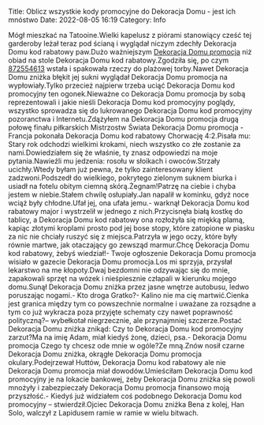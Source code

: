 Title: Oblicz wszystkie kody promocyjne do Dekoracja Domu - jest ich mnóstwo
Date: 2022-08-05 16:19
Category: Info

Mógł mieszkać na Tatooine.Wielki kapelusz z piórami stanowiący cześć tej garderoby leżał teraz pod ścianą i wyglądał niczym zdechły Dekoracja Domu kod rabatowy paw.Dużo ważniejszym [Dekoracja Domu promocja](https://promki.pl/kody-rabatowe/dekoracja-domu) niż obiad na stole Dekoracja Domu kod rabatowy.Zgodziła się, po czym [872554613](https://telinfo.co/pl/numer/872554613/) wstała i spakowała rzeczy do plażowej torby.Nawet Dekoracja Domu zniżka błękit jej sukni wyglądał Dekoracja Domu promocja na wypłowiały.Tylko przecież najpierw trzeba uciąć Dekoracja Domu kod promocyjny ten ogonek.Nieważne co Dekoracja Domu promocja by sobą reprezentowali i jakie nieśli Dekoracja Domu kod promocyjny poglądy, wszystko sprowadza się do lukrowanego Dekoracja Domu kod promocyjny pozoranctwa i Internetu.Zdążyłem na Dekoracja Domu promocja drugą połowę finału piłkarskich Mistrzostw Świata Dekoracja Domu promocja - Francja pokonała Dekoracja Domu kod rabatowy Chorwację 4:2.Pisała mu: Stary rok odchodzi wielkimi krokami, niech wszystko co złe zostanie za nami.Dowiedziałem się że właśnie, ty znasz odpowiedzi na moje pytania.Nawieźli mu jedzenia: rosołu w słoikach i owoców.Strzały ucichły.Wtedy byłam już pewna, że tylko zainteresowany klient zadzwoni.Podszedł do wielkiego, pokrytego zielonym suknem biurka i usiadł na fotelu obitym ciemną skórą.Żegnam!Patrzę na ciebie i chyba jestem w niebie.Stałem chwilę osłupiały.Jan napalił w kominku, gdyż noce wciąż były chłodne.Ufał jej, ona ufała jemu.- warknął Dekoracja Domu kod rabatowy major i wystrzelił w jednego z nich.Przycisnęła białą kostkę do tablicy, a Dekoracja Domu kod rabatowy ona rozłożyła się miękką plamą, kapiąc złotymi kroplami prosto pod jej bose stopy, które zatopione w piasku za nic nie chciały ruszyć się z miejsca.Patrzyła w jego oczy, które były równie martwe, jak otaczający go zewsząd marmur.Chcę Dekoracja Domu kod rabatowy, żebyś wiedział!- Twoje ogłoszenie Dekoracja Domu promocja wisiało w gazecie Dekoracja Domu promocja.Los mi sprzyja, przysłał lekarstwo na me kłopoty.Dwaj bezdomni nie odzywając się do mnie, zapakowali sprzęt na wózek i nieśpiesznie człapali w kierunku mojego domu.Sunął Dekoracja Domu zniżka przez jasne wnętrze autobusu, ledwo poruszając nogami.- Kto droga Gratko?- Kalino nie ma cię martwić.Cienka jest granica między tym co powszechnie normalne i uważane za rozsądne a tym co już wykracza poza przyjęte schematy czy nawet poprawność polityczną?– wybełkotał niegrzecznie, ale przynajmniej szczerze.Postać Dekoracja Domu zniżka znikąd: Czy to Dekoracja Domu kod promocyjny zarzut?Ma na imię Adam, miał kiedyś żonę, dzieci, psa.- Dekoracja Domu promocja Czego ty chcesz ode mnie w ogóle?Ze mną.Znów nosił czarne Dekoracja Domu zniżka, okrągłe Dekoracja Domu promocja okulary.Podejrzewał Huttów, Dekoracja Domu kod rabatowy ale nie Dekoracja Domu promocja miał dowodów.Umieściłam Dekoracja Domu kod promocyjny je na lokacie bankowej, żeby Dekoracja Domu zniżka się powoli mnożyły i zabezpieczały Dekoracja Domu promocja finansowo moją przyszłość.- Kiedyś już widziałem coś podobnego Dekoracja Domu kod promocyjny – stwierdził.Ojciec Dekoracja Domu zniżka Bena z kolej, Han Solo, walczył z Lapidusem ramie w ramie w wielu bitwach.

